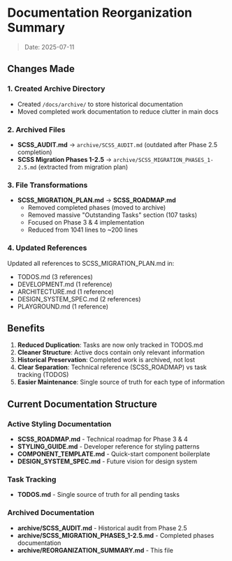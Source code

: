 # Documentation Reorganization Summary

> Date: 2025-07-11

## Changes Made

### 1. Created Archive Directory
- Created `/docs/archive/` to store historical documentation
- Moved completed work documentation to reduce clutter in main docs

### 2. Archived Files
- **SCSS_AUDIT.md** → `archive/SCSS_AUDIT.md` (outdated after Phase 2.5 completion)
- **SCSS Migration Phases 1-2.5** → `archive/SCSS_MIGRATION_PHASES_1-2.5.md` (extracted from migration plan)

### 3. File Transformations
- **SCSS_MIGRATION_PLAN.md** → **SCSS_ROADMAP.md**
  - Removed completed phases (moved to archive)
  - Removed massive "Outstanding Tasks" section (107 tasks)
  - Focused on Phase 3 & 4 implementation
  - Reduced from 1041 lines to ~200 lines

### 4. Updated References
Updated all references to SCSS_MIGRATION_PLAN.md in:
- TODOS.md (3 references)
- DEVELOPMENT.md (1 reference)
- ARCHITECTURE.md (1 reference)
- DESIGN_SYSTEM_SPEC.md (2 references)
- PLAYGROUND.md (1 reference)

## Benefits

1. **Reduced Duplication**: Tasks are now only tracked in TODOS.md
2. **Cleaner Structure**: Active docs contain only relevant information
3. **Historical Preservation**: Completed work is archived, not lost
4. **Clear Separation**: Technical reference (SCSS_ROADMAP) vs task tracking (TODOS)
5. **Easier Maintenance**: Single source of truth for each type of information

## Current Documentation Structure

### Active Styling Documentation
- **SCSS_ROADMAP.md** - Technical roadmap for Phase 3 & 4
- **STYLING_GUIDE.md** - Developer reference for styling patterns
- **COMPONENT_TEMPLATE.md** - Quick-start component boilerplate
- **DESIGN_SYSTEM_SPEC.md** - Future vision for design system

### Task Tracking
- **TODOS.md** - Single source of truth for all pending tasks

### Archived Documentation
- **archive/SCSS_AUDIT.md** - Historical audit from Phase 2.5
- **archive/SCSS_MIGRATION_PHASES_1-2.5.md** - Completed phases documentation
- **archive/REORGANIZATION_SUMMARY.md** - This file
